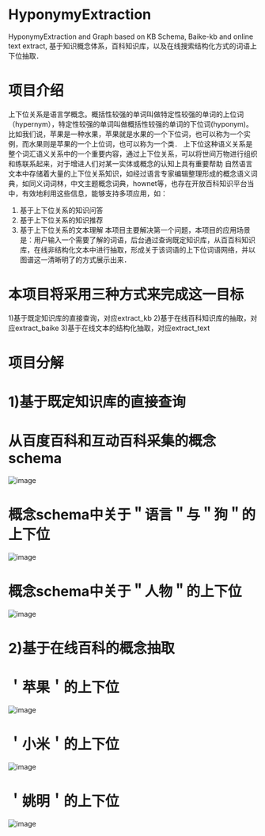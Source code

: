 # HyponymyExtraction
HyponymyExtraction and Graph based on KB Schema, Baike-kb and online text extract, 基于知识概念体系，百科知识库，以及在线搜索结构化方式的词语上下位抽取．
# 项目介绍
上下位关系是语言学概念。概括性较强的单词叫做特定性较强的单词的上位词（hypernym），特定性较强的单词叫做概括性较强的单词的下位词(hyponym)。比如我们说，苹果是一种水果，苹果就是水果的一个下位词，也可以称为一个实例，而水果则是苹果的一个上位词，也可以称为一个类．
上下位这种语义关系是整个词汇语义关系中的一个重要内容，通过上下位关系，可以将世间万物进行组织和练联系起来，对于增进人们对某一实体或概念的认知上具有重要帮助
自然语言文本中存储着大量的上下位关系知识，如经过语言专家编辑整理形成的概念语义词典，如同义词词林，中文主题概念词典，hownet等，也存在开放百科知识平台当中，有效地利用这些信息，能够支持多项应用，如：
1) 基于上下位关系的知识问答
2) 基于上下位关系的知识推荐
3) 基于上下位关系的文本理解
本项目主要解决第一个问题，本项目的应用场景是：用户输入一个需要了解的词语，后台通过查询既定知识库，从百百科知识库，在线非结构化文本中进行抽取，形成关于该词语的上下位词语网络，并以图谱这一清晰明了的方式展示出来．

# 本项目将采用三种方式来完成这一目标
1)基于既定知识库的直接查询，对应extract_kb
2)基于在线百科知识库的抽取，对应extract_baike
3)基于在线文本的结构化抽取，对应extract_text

# 项目分解

# 1)基于既定知识库的直接查询
# 从百度百科和互动百科采集的概念schema
![image](https://github.com/liuhuanyong/HyponymyExtraction/blob/master/image/concept-baike.png)
# 概念schema中关于＂语言＂与＂狗＂的上下位
![image](https://github.com/liuhuanyong/HyponymyExtraction/blob/master/image/concept-language.png)
# 概念schema中关于＂人物＂的上下位
![image](https://github.com/liuhuanyong/HyponymyExtraction/blob/master/image/concept-renwu.png)


# 2)基于在线百科的概念抽取
# ＇苹果＇的上下位
![image](https://github.com/liuhuanyong/HyponymyExtraction/blob/master/image/kb-apple.png)
# ＇小米＇的上下位
![image](https://github.com/liuhuanyong/HyponymyExtraction/blob/master/image/kb-xiaomi.png)
# ＇姚明＇的上下位
![image](https://github.com/liuhuanyong/HyponymyExtraction/blob/master/image/kb-yaoming.png)

